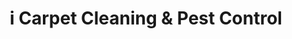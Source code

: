 ---
title: "i Carpet Cleaning & Pest Control"
url: /logan/i-carpet-cleaning-and-pest-control/
shop: shop
---